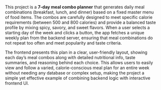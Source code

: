 This project is a **7-day meal combo planner** that generates daily meal combinations (breakfast, lunch, and dinner) based on a fixed master menu of food items. The combos are carefully designed to meet specific calorie requirements (between 500 and 800 calories) and provide a balanced taste profile by mixing spicy, savory, and sweet flavors. When a user selects a starting day of the week and clicks a button, the app fetches a unique weekly plan from the backend server, ensuring that meal combinations do not repeat too often and meet popularity and taste criteria.

The frontend presents this plan in a clear, user-friendly layout, showing each day’s meal combos along with detailed nutritional info, taste summaries, and reasoning behind each choice. This allows users to easily view and follow a varied, calorie-conscious meal plan for an entire week without needing any database or complex setup, making the project a simple yet effective example of combining backend logic with interactive frontend UI.
